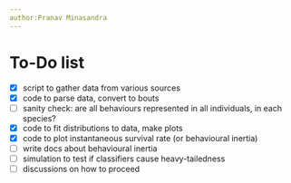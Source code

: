 ```yaml
---
author:Pranav Minasandra
---
```


# To-Do list

- [x] script to gather data from various sources
- [x] code to parse data, convert to bouts
- [ ] sanity check: are all behaviours represented in all individuals, in each species?
- [x] code to fit distributions to data, make plots
- [x] code to plot instantaneous survival rate (or behavioural inertia)
- [ ] write docs about behavioural inertia
- [ ] simulation to test if classifiers cause heavy-tailedness
- [ ] discussions on how to proceed
